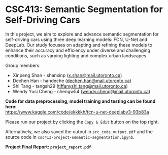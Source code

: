 # CSC413: Semantic Segmentation for Self-Driving Cars

In this project, we aim to explore and advance semantic segmentation for self-driving cars using three deep learning models: FCN, U-Net and DeepLab. Our study focuses on adapting and refining these models to enhance their accuracy and efficiency under diverse and challenging conditions, such as varying lighting and complex urban landscapes.

Group members:

- Xinpeng Shan - shanxinp (x.shan@mail.utoronto.ca)
- Dechen Han - handeche (dechen.han@mail.utoronto.ca)
- Shi Tang - tangsh29 (tiffanyshi.tang@mail.utoronto.ca)
- Wendy Yusi Cheng - chengw54 (wendy.cheng@mail.utoronto.ca)

**Code for data preprocessing, model training and testing can be found here:** \
  https://www.kaggle.com/code/ekkkkh/fcn-u-net-deeplabv3-93b83a

Please run our project by clicking the `Copy & Edit` button on the top right.

Alternatively, we also saved the output in `src_code_output.pdf` and the source code in `csc413-project-semantic-segmentation.ipynb`.

**Project Final Report: `project_report.pdf`**
